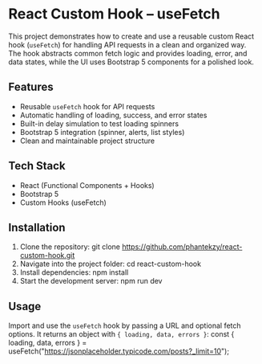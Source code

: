 # React Custom Hook – useFetch
This project demonstrates how to create and use a reusable custom React hook (`useFetch`) for handling API requests in a clean and organized way. The hook abstracts common fetch logic and provides loading, error, and data states, while the UI uses Bootstrap 5 components for a polished look.

## Features
- Reusable `useFetch` hook for API requests
- Automatic handling of loading, success, and error states
- Built-in delay simulation to test loading spinners
- Bootstrap 5 integration (spinner, alerts, list styles)
- Clean and maintainable project structure

## Tech Stack
- React (Functional Components + Hooks)
- Bootstrap 5
- Custom Hooks (useFetch)

## Installation
1. Clone the repository: git clone https://github.com/phantekzy/react-custom-hook.git
2. Navigate into the project folder: cd react-custom-hook
3. Install dependencies: npm install
4. Start the development server: npm run dev

## Usage
Import and use the `useFetch` hook by passing a URL and optional fetch options. It returns an object with `{ loading, data, errors }`:
const { loading, data, errors } = useFetch("https://jsonplaceholder.typicode.com/posts?_limit=10");



